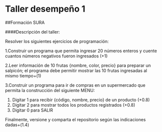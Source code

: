 # Taller desempeño 1
##Formación SURA

####Descripción del taller:

Resolver los siguientes ejercicios de programación:

1.Construir un programa que permita ingresar 20 números enteros y cuente cuantos números negativos fueron ingresados (+1)

2.Leer información de 10 frutas {nombre, color, precio} para preparar un salpicón; el programa debe permitir mostrar las 10 frutas ingresadas al mismo tiempo+(1)

3.Construir un programa para ir de compras en un supermercado que permita la construcción del siguiente MENU:
  1. Digitar 1 para recibir {código, nombre, precio} de un producto (+0.8)
  2. Digitar 2 para mostrar todos los productos registrados (+0.8)
  3. Digitar 0 para SALIR

Finalmente, versione y comparta el repositorio según las indicaciones dadas+(1.4)
